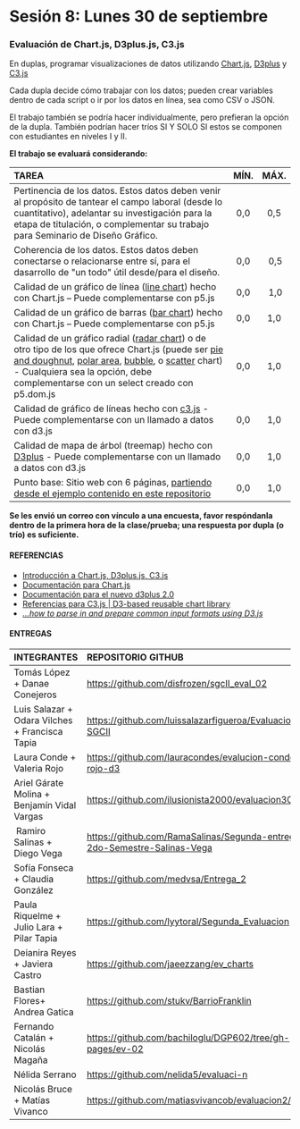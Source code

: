 # Sesión 8: Lunes 30 de septiembre

### Evaluación de Chart.js, D3plus.js, C3.js

En duplas, programar visualizaciones de datos utilizando [Chart.js](https://www.chartjs.org/), [D3plus](https://d3plus.org/) y [C3.js](https://c3js.org/)

Cada dupla decide cómo trabajar con los datos; pueden crear variables dentro de cada script o ir por los datos en línea, sea como CSV o JSON.

El trabajo también se podría hacer individualmente, pero prefieran la opción de la dupla. También podrían hacer tríos SI Y SOLO SI estos se componen con estudiantes en niveles I y II.

**El trabajo se evaluará considerando:**

| TAREA          | MÍN. | MÁX. |
|:---------------|:----:|:----:|
| Pertinencia de los datos. Estos datos deben venir al propósito de tantear el campo laboral (desde lo cuantitativo), adelantar su investigación para la etapa de titulación, o complementar su trabajo para Seminario de Diseño Gráfico. | 0,0 | 0,5 |
| Coherencia de los datos. Estos datos deben conectarse o relacionarse entre sí, para el dasarrollo de "un todo" útil desde/para el diseño. | 0,0 | 0,5 |
| Calidad de un gráfico de línea ([line chart](https://www.chartjs.org/docs/latest/charts/line.html)) hecho con Chart.js – Puede complementarse con p5.js | 0,0 | 1,0 |
| Calidad de un gráfico de barras ([bar chart](https://www.chartjs.org/docs/latest/charts/bar.html)) hecho con Chart.js – Puede complementarse con p5.js| 0,0 | 1,0 |
| Calidad de un gráfico radial ([radar chart](https://www.chartjs.org/docs/latest/charts/radar.html)) o de otro tipo de los que ofrece Chart.js (puede ser [pie and doughnut](https://www.chartjs.org/docs/latest/charts/doughnut.html), [polar area](https://www.chartjs.org/docs/latest/charts/polar.html), [bubble](https://www.chartjs.org/docs/latest/charts/bubble.html), o [scatter](https://www.chartjs.org/docs/latest/charts/scatter.html) chart) - Cualquiera sea la opción, debe complementarse con un select creado con p5.dom.js | 0,0 | 1,0 |
| Calidad de gráfico de líneas hecho con [c3.js](https://c3js.org/gettingstarted.html) - Puede complementarse con un llamado a datos con d3.js | 0,0 | 1,0 |
| Calidad de mapa de árbol (treemap) hecho con [D3plus](https://d3plus.org/examples/d3plus-hierarchy/custom-color/) - Puede complementarse con un llamado a datos con d3.js | 0,0 | 1,0 |
| Punto base: Sitio web con 6 páginas, [partiendo desde el ejemplo contenido en este repositorio](https://profesorfaco.github.io/grafica_computacional/sesion-08/) | 0,0 | 1,0 |

**Se les envió un correo con vínculo a una encuesta, favor respóndanla dentro de la primera hora de la clase/prueba; una respuesta por dupla (o trío) es suficiente.**

#### REFERENCIAS

- [Introducción a Chart.js, D3plus.js, C3.js](https://github.com/profesorfaco/grafica_computacional/tree/gh-pages/sesion-06)
- [Documentación para Chart.js](https://www.chartjs.org/docs/latest/)
- [Documentación para el nuevo d3plus 2.0](https://d3plus.org/docs/)
- [Referencias para C3.js | D3-based reusable chart library](https://c3js.org/reference.html)
- [*…how to parse in and prepare common input formats using D3.js*](http://learnjsdata.com/read_data.html)

#### ENTREGAS

| **INTEGRANTES** | **REPOSITORIO GITHUB** |
|:------------|:-------------------|
| Tomás López + Danae Conejeros | https://github.com/disfrozen/sgcII_eval_02 | 
| Luis Salazar + 	Odara Vilches + Francisca Tapia | https://github.com/luissalazarfigueroa/Evaluacion3-SGCII |
| Laura Conde	+ Valeria Rojo | https://github.com/lauracondes/evalucion-conde-rojo-d3 | 
| Ariel Gárate Molina	+ Benjamín Vidal Vargas | https://github.com/ilusionista2000/evaluacion30sept | 
| Ramiro Salinas + Diego Vega | https://github.com/RamaSalinas/Segunda-entrega-2do-Semestre-Salinas-Vega |
| Sofía Fonseca	+ Claudia González | https://github.com/medvsa/Entrega_2 |
| Paula Riquelme + Julio Lara + Pilar Tapia | https://github.com/lyytoral/Segunda_Evaluacion | 
| Deianira Reyes	 + Javiera Castro | https://github.com/jaeezzang/ev_charts | 
| Bastian Flores+ 	Andrea Gatica | https://github.com/stukv/BarrioFranklin |
| Fernando Catalán	 + Nicolás Magaña | https://github.com/bachiloglu/DGP602/tree/gh-pages/ev-02 |
| Nélida Serrano | https://github.com/nelida5/evaluaci-n |
| Nicolás Bruce	+ Matías Vivanco | https://github.com/matiasvivancob/evaluacion2/ |
